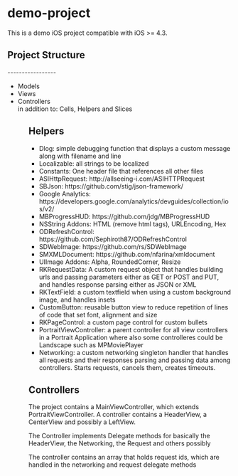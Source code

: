 demo-project
============
<p>This is a demo iOS project compatible with iOS >= 4.3.</p>

<h2>Project Structure</h2>
-----------------
<ul>
<li>Models</li>
<li>Views</li>
<li>Controllers</li>
in addition to: Cells, Helpers and Slices
<ul>

<h2>Helpers</h2>
<ul>
<li>Dlog: simple debugging function that displays a custom message along with filename and line</li>
<li>Localizable: all strings to be localized</li>
<li>Constants: One header file that references all other files</li>
<li>ASIHttpRequest: http://allseeing-i.com/ASIHTTPRequest</li>
<li>SBJson: https://github.com/stig/json-framework/</li>
<li>Google Analytics: https://developers.google.com/analytics/devguides/collection/ios/v2/</li>
<li>MBProgressHUD: https://github.com/jdg/MBProgressHUD</li>
<li>NSString Addons: HTML (remove html tags), URLEncoding, Hex</li>
<li>ODRefreshControl: https://github.com/Sephiroth87/ODRefreshControl‎</li>
<li>SDWebImage: https://github.com/rs/SDWebImage</li>
<li>SMXMLDocument: https://github.com/nfarina/xmldocument‎</li>
<li>UIImage Addons: Alpha, RoundedCorner, Resize</li>
<hl>
<li>RKRequestData: A custom request object that handles building urls and passing parameters either as GET or POST and PUT, and handles response parsing either as JSON or XML</li>
<li>RKTextField: a custom textfield when using a custom background image, and handles insets</li>
<li>CustomButton: reusable button view to reduce repetition of lines of code that set font, alignment and size</li>
<li>RKPageControl: a custom page control for custom bullets</li>
<li>PortraitViewController: a parent controller for all view controllers in a Portrait Application where also some controlleres could be Landscape such as MPMoviePlayer</li>
<li>Networking: a custom networking singleton handler that handles all requests and their responses parsing and passing data among controllers. Starts requests, cancels them, creates timeouts.</li>
</ul>

<h2> Controllers </h2>
<p>The project contains a MainViewController, which extends PortraitViewController. A controller contains a HeaderView, a CenterView and possibly a LeftView.</p>
<p>The Controller implements Delegate methods for basically the HeaderView, the Networking, the Request and others possibly</p>
<p>The controller contains an array that holds request ids, which are handled in the networking and request delegate methods</p>
